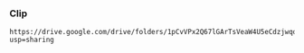 ### Clip

```
https://drive.google.com/drive/folders/1pCvVPx2Q67lGArTsVeaW4U5eCdzjwqo3?usp=sharing
```
